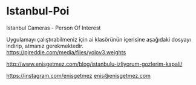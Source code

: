 # Istanbul-Poi
Istanbul Cameras - Person Of Interest 

Uygulamayı çalıştırabilmeniz için ai klasörünün içerisine aşağıdaki dosyayı indirip, atmanız gerekmektedir.
https://pjreddie.com/media/files/yolov3.weights

http://www.enisgetmez.com/blog/istanbulu-izliyorum-gozlerim-kapali/

https://instagram.com/enisgetmez
enis@enisgetmez.com
